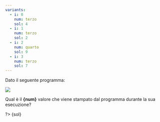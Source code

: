 ```yaml
---
variants:
  - i: 0
    num: terzo
    sol: 4
  - i: 1
    num: terzo
    sol: 2
  - i: 2
    num: quarto
    sol: 9
  - i: 3
    num: terzo
    sol: 7
---
```


Dato il seguente programma:

![](es11-{i}.svg?s=2)

Qual è il **{num}** valore che viene stampato dal programma durante la sua esecuzione?

?> {sol}
